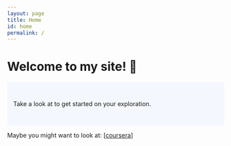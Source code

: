 ```yaml
---
layout: page
title: Home
id: home
permalink: /
---
```


# Welcome to my site! 🌱

<p style="padding: 3em 1em; background: #f5f7ff; border-radius: 4px;">
  Take a look at <span style="font-weight: bold"> </span> to get started on your exploration.
</p>

Maybe you might want to look at:
[[coursera]]

<style>
  .wrapper {
    max-width: 46em;
  }
</style>

[//begin]: # "Autogenerated link references for markdown compatibility"
[coursera]: ..\_notes\coursera "Coursera"
[//end]: # "Autogenerated link references"